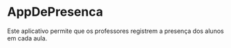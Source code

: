 # AppDePresenca
Este aplicativo permite que os professores registrem a presença dos alunos em cada aula.
